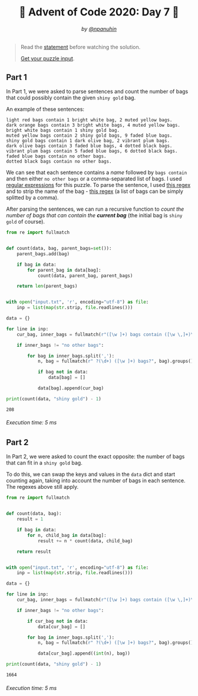 <h1 align="center">🎄 Advent of Code 2020: Day 7 🎄</h1>
<h6 align="center">by <a href="https://github.com/npanuhin">@npanuhin</a></h6>

> Read the [statement](https://adventofcode.com/2020/day/7 "Visit adventofcode.com/2020/day/7") before watching the solution.
>
> [Get your puzzle input](https://adventofcode.com/2020/day/7/input "Open adventofcode.com/2020/day/7/input").


## Part 1

In Part 1, we were asked to parse sentences and count the number of bags that could possibly contain the given `shiny gold` bag.

An example of these sentences:
```
light red bags contain 1 bright white bag, 2 muted yellow bags.
dark orange bags contain 3 bright white bags, 4 muted yellow bags.
bright white bags contain 1 shiny gold bag.
muted yellow bags contain 2 shiny gold bags, 9 faded blue bags.
shiny gold bags contain 1 dark olive bag, 2 vibrant plum bags.
dark olive bags contain 3 faded blue bags, 4 dotted black bags.
vibrant plum bags contain 5 faded blue bags, 6 dotted black bags.
faded blue bags contain no other bags.
dotted black bags contain no other bags.
```

We can see that each sentence contains a *name* followed by `bags contain` and then either `no other bags` or a comma-separated list of bags. I used [regular expressions](https://en.wikipedia.org/wiki/Regular_expression "Visit wikipedia.org/Regular_expression") for this puzzle. To parse the sentence, I used [this regex](https://regex101.com/r/2O46M8/1) and to strip the name of the bag - [this regex](https://regex101.com/r/vvHX0M/1) (a list of bags can be simply splitted by a comma).

After parsing the sentences, we can run a recursive function to *count the number of bags that can contain the **current bag*** (the initial bag is `shiny gold` of course).

```python
from re import fullmatch


def count(data, bag, parent_bags=set()):
    parent_bags.add(bag)

    if bag in data:
        for parent_bag in data[bag]:
            count(data, parent_bag, parent_bags)

    return len(parent_bags)


with open("input.txt", 'r', encoding="utf-8") as file:
    inp = list(map(str.strip, file.readlines()))

data = {}

for line in inp:
    cur_bag, inner_bags = fullmatch(r"([\w ]+) bags contain ([\w \,]+)\.", line).groups()

    if inner_bags != "no other bags":

        for bag in inner_bags.split(','):
            n, bag = fullmatch(r" ?(\d+) ([\w ]+) bags?", bag).groups()

            if bag not in data:
                data[bag] = []

            data[bag].append(cur_bag)

print(count(data, "shiny gold") - 1)
```
```
208
```
###### Execution time: 5 ms

## Part 2

In Part 2, we were asked to count the exact opposite: the number of bags that can fit in a `shiny gold` bag.

To do this, we can swap the keys and values in the `data` dict and start counting again, taking into account the number of bags in each sentence. The regexes above still apply.

```python
from re import fullmatch


def count(data, bag):
    result = 1

    if bag in data:
        for n, child_bag in data[bag]:
            result += n * count(data, child_bag)

    return result


with open("input.txt", 'r', encoding="utf-8") as file:
    inp = list(map(str.strip, file.readlines()))

data = {}

for line in inp:
    cur_bag, inner_bags = fullmatch(r"([\w ]+) bags contain ([\w \,]+)\.", line).groups()

    if inner_bags != "no other bags":

        if cur_bag not in data:
            data[cur_bag] = []

        for bag in inner_bags.split(','):
            n, bag = fullmatch(r" ?(\d+) ([\w ]+) bags?", bag).groups()

            data[cur_bag].append((int(n), bag))

print(count(data, "shiny gold") - 1)
```
```
1664
```
###### Execution time: 5 ms
